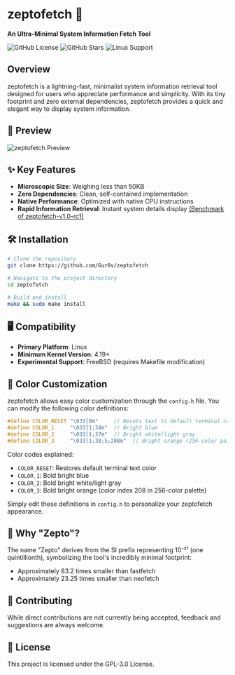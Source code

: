 # zeptofetch 🚀

**An Ultra-Minimal System Information Fetch Tool**

![GitHub License](https://img.shields.io/github/license/Gur0v/zeptofetch)
![GitHub Stars](https://img.shields.io/github/stars/Gur0v/zeptofetch)
![Linux Support](https://img.shields.io/badge/platform-linux-brightgreen)

## Overview

zeptofetch is a lightning-fast, minimalist system information retrieval tool designed for users who appreciate performance and simplicity. With its tiny footprint and zero external dependencies, zeptofetch provides a quick and elegant way to display system information.

## 📸 Preview

![zeptofetch Preview](https://monke.party/m9cx715g.png)

## ✨ Key Features

- **Microscopic Size**: Weighing less than 50KB
- **Zero Dependencies**: Clean, self-contained implementation
- **Native Performance**: Optimized with native CPU instructions
- **Rapid Information Retrieval**: Instant system details display [(Benchmark of zeptofetch-v1.0-rc1)](https://github.com/Gur0v/zeptofetch/commit/56daa35b5c15c132aef669d5ed29f9edda08c4e7#commitcomment-150075748)

## 🛠 Installation

```bash
# Clone the repository
git clone https://github.com/Gur0v/zeptofetch

# Navigate to the project directory
cd zeptofetch

# Build and install
make && sudo make install
```

## 🖥 Compatibility

- **Primary Platform**: Linux
- **Minimum Kernel Version**: 4.19+
- **Experimental Support**: FreeBSD (requires Makefile modification)

## 🎨 Color Customization

zeptofetch allows easy color customization through the `config.h` file. You can modify the following color definitions:

```c
#define COLOR_RESET "\033[0m"     // Resets text to default terminal color
#define COLOR_1     "\033[1;34m"  // Bright blue
#define COLOR_2     "\033[1;37m"  // Bright white/light gray
#define COLOR_3     "\033[1;38;5;208m"  // Bright orange (256-color palette)
```

Color codes explained:
- `COLOR_RESET`: Restores default terminal text color
- `COLOR_1`: Bold bright blue
- `COLOR_2`: Bold bright white/light gray
- `COLOR_3`: Bold bright orange (color index 208 in 256-color palette)

Simply edit these definitions in `config.h` to personalize your zeptofetch appearance.

## 🤔 Why "Zepto"?

The name "Zepto" derives from the SI prefix representing 10⁻²¹ (one quintillionth), symbolizing the tool's incredibly minimal footprint:
- Approximately 83.2 times smaller than fastfetch
- Approximately 23.25 times smaller than neofetch

## 🤝 Contributing

While direct contributions are not currently being accepted, feedback and suggestions are always welcome.

## 📄 License

This project is licensed under the GPL-3.0 License.
